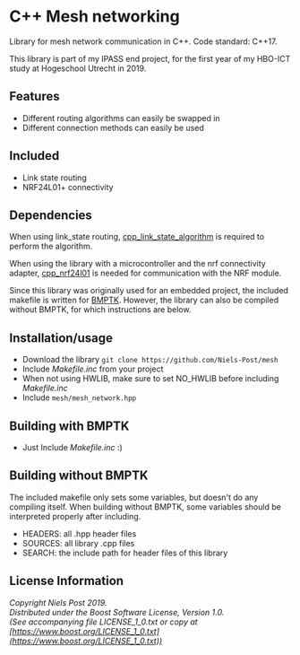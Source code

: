 C++ Mesh networking
============================

Library for mesh network communication in C++. Code standard: C++17.

This library is part of my IPASS end project, for the first year of my HBO-ICT study at Hogeschool Utrecht in 2019.


Features 
---
- Different routing algorithms can easily be swapped in
- Different connection methods can easily be used

Included
---
- Link state routing
- NRF24L01+ connectivity

Dependencies
-----
When using link_state routing, 
[cpp_link_state_algorithm](https://github.com/Niels-Post/cpp_link_state_algorithm) is required to perform the algorithm.

When using the library with a microcontroller and the nrf connectivity adapter, [cpp_nrf24l01](https://github.com/Niels-Post/cpp_nrf24l01) is needed for communication with the NRF module.

Since this library was originally used for an embedded project, the included makefile is written for [BMPTK](http://github.com/wovo/bmptk).
However, the library can also be compiled without BMPTK, for which instructions are below.


Installation/usage
-----
- Download the library `git clone https://github.com/Niels-Post/mesh`
- Include *Makefile.inc* from your project
- When not using HWLIB, make sure to set NO_HWLIB before including *Makefile.inc*
- Include `mesh/mesh_network.hpp`

Building with BMPTK
----
- Just Include *Makefile.inc* :)


Building without BMPTK
----
The included makefile only sets some variables, but doesn't do any compiling itself. When building without BMPTK, some variables should be interpreted properly after including.
- HEADERS: all .hpp header files
- SOURCES: all library .cpp files
- SEARCH: the include path for header files of this library 


License Information
---
   
*Copyright Niels Post 2019.     
Distributed under the Boost Software License, Version 1.0.  
(See accompanying file LICENSE_1_0.txt or copy at  
[https://www.boost.org/LICENSE_1_0.txt](https://www.boost.org/LICENSE_1_0.txt))*
  
 